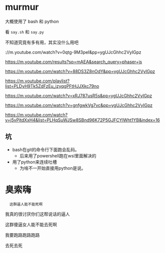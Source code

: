 # murmur

大概使用了 bash 和 python

看 `say.sh` 和 `say.py`

不知道究竟有多有用，其实没什么用吧







://m.youtube.com/watch?v=0qtg-9M3peI&pp=ygUJcGhhc2VyIGpz

https://m.youtube.com/results?sp=mAEA&search_query=phaser+js

https://m.youtube.com/watch?v=88DS3Z8nOdY&pp=ygUJcGhhc2VyIGpz

https://m.youtube.com/playlist?list=PLDyH9Tk5ZdFzEu_izyqgPFtHJJXkc79no

https://m.youtube.com/watch?v=xRJ787usR5s&pp=ygUJcGhhc2VyIGpz

https://m.youtube.com/watch?v=gnfgwkVg7vc&pp=ygUJcGhhc2VyIGpz

https://m.youtube.com/watch?v=j5vPitdXxH4&list=PLHqSuWJSw8SBnd96K72P5GJFCYlWht1YB&index=16


## 坑
- bash在git的命令行下面跑会乱码。
  - 后来用了powershell跑在wsl里面解决的
- 用了python来连续吐槽
  - 为啥不一开始直接用python是说。

# 臭索嗨

      这群逼人能不能死啊

我真的很讨厌你们这帮说话的逼人

这群傻逼女人能不能去死啊

我要跑路跑路跑路

去死去死




